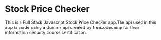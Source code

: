 # Stock Price Checker

This is a Full Stack Javascript Stock Price Checker app.The api used in this app is made using a dummy api created by freecodecamp for their information security course certification. 
